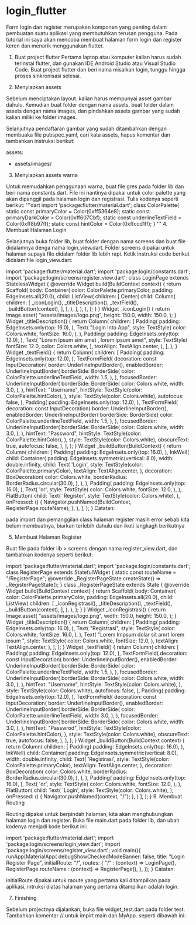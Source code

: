 # login_flutter

Form login dan register merupakan komponen yang penting dalam pembuatan suatu aplikasi yang membutuhkan terusan pengguna. Pada tutorial ini saya akan mencoba membuat halaman form login dan register keren dan menarik menggunakan flutter.

1. Buat project flutter
Pertama laptop atau komputer kalian harus sudah terinstal flutter, dan gunakan IDE Android Studio atau Visual Studio Code. Buat project flutter dan beri nama misalkan login, tunggu hingga proses sinkronisasi selesai.

2. Menyiapkan assets

Sebelum menciptakan layout. kalian harus mempunyai asset gambar dahulu. Kemudian buat folder dengan nama assets, buat folder dalam assets dengan nama images, dan pindahkan assets gambar yang sudah kalian miliki ke folder images.

Selanjutnya pendaftaran gambar yang sudah ditambahkan dengan membuaka file pubspec.yaml, cari kata assets, hapus komentar dan tambahkan instruksi berikut:

assets:
- assets/images/
3. Menyiapkan assets warna

Untuk memudahkan penggunaan warna, buat file gres pada folder lib dan beri nama constants.dart. File ini nantinya dipakai untuk color palette yang akan dipanggil pada halaman login dan registrasi. Tulis kodenya seperti berikut:
'''dart
import 'package:flutter/material.dart';
class ColorPalette{
static const primaryColor       = Color(0xff5364e8);
static const primaryDarkColor   = Color(0xff607Cbf);
static const underlineTextField = Color(0xff8b97ff);
static const hintColor          = Color(0xffccd1ff);
} '''
4. Membuat Halaman Login

Selanjutnya buka folder lib, buat folder dengan nama screens dan buat file didalamnya denga nama login_view.dart. Folder screens dipakai untuk halaman supaya file didalam folder lib lebih rapi. Ketik instruksi code berikut didalam file login_view.dart:

import 'package:flutter/material.dart';
import 'package:login/constants.dart';
import 'package:login/screens/register_view.dart';
class LoginPage extends StatelessWidget {
@override
Widget build(BuildContext context) {
return Scaffold(
body: Container(
color: ColorPalette.primaryColor,
padding: EdgeInsets.all(20.0),
child: ListView(
children: <Widget>[
Center(
child: Column(
children: <Widget>[
_iconLogin(),
_titleDescription(),
_textField(),
_buildButton(context),
],
),
),
],
),
),
);
}
}
Widget _iconLogin() {
return Image.asset(
"assets/images/logo.png",
height: 150.0,
width: 150.0,
);
}
Widget _titleDescription() {
return Column(
children: <Widget>[
Padding(
padding: EdgeInsets.only(top: 16.0),
),
Text(
"Login Into App",
style: TextStyle(
color: Colors.white,
fontSize: 16.0,
),
),
Padding(
padding: EdgeInsets.only(top: 12.0),
),
Text(
"Lorem Ipsum sim amet , lorem ipsum amet",
style: TextStyle(
fontSize: 12.0,
color: Colors.white,
),
textAlign: TextAlign.center,
),
],
);
}
Widget _textField() {
return Column(
children: <Widget>[
Padding(
padding: EdgeInsets.only(top: 12.0),
),
TextFormField(
decoration: const InputDecoration(
border: UnderlineInputBorder(),
enabledBorder: UnderlineInputBorder(
borderSide: BorderSide(
color: ColorPalette.underlineTextField,
width: 1.5,
),
),
focusedBorder: UnderlineInputBorder(
borderSide: BorderSide(
color: Colors.white,
width: 3.0,
),
),
hintText: "Username",
hintStyle: TextStyle(color: ColorPalette.hintColor),
),
style: TextStyle(color: Colors.white),
autofocus: false,
),
Padding(
padding: EdgeInsets.only(top: 12.0),
),
TextFormField(
decoration: const InputDecoration(
border: UnderlineInputBorder(),
enabledBorder: UnderlineInputBorder(
borderSide: BorderSide(
color: ColorPalette.underlineTextField,
width: 1.5,
),
),
focusedBorder: UnderlineInputBorder(
borderSide: BorderSide(
color: Colors.white,
width: 3.0,
),
),
hintText: "Password",
hintStyle: TextStyle(color: ColorPalette.hintColor),
),
style: TextStyle(color: Colors.white),
obscureText: true,
autofocus: false,
),
],
);
}
Widget _buildButton(BuildContext) {
return Column(
children: <Widget>[
Padding(
padding: EdgeInsets.only(top: 16.0),
),
InkWell(
child: Container(
padding: EdgeInsets.symmetric(vertical: 8.0),
width: double.infinity,
child: Text(
'Login',
style: TextStyle(color: ColorPalette.primaryColor),
textAlign: TextAlign.center,
),
decoration: BoxDecoration(
color: Colors.white,
borderRadius: BorderRadius.circular(30.0),
),
),
),
Padding(
padding: EdgeInsets.only(top: 16.0),
),
Text(
'or',
style: TextStyle(
color: Colors.white,
fontSize: 12.0,
),
),
FlatButton(
child: Text(
'Register',
style: TextStyle(color: Colors.white),
),
onPressed: () {
Navigator.pushNamed(BuildContext, RegisterPage.routeName);
},
),
],
);
}
Catatan:

pada import dan pemanggilan class halaman register masih error sebab kita belum membuatnya, biarkan terlebih dahulu dan ikuti langkagh berikutnya

5. Membuat Halaman Register

Buat file pada folder lib > screens dengan nama register_view.dart, dan tambahkan kodenya seperti berikut:

import 'package:flutter/material.dart';
import 'package:login/constants.dart';
class RegisterPage extends StatefulWidget {
static const routeName = "/RegisterPage";
@override
_RegisterPageState createState() => _RegisterPageState();
}
class _RegisterPageState extends State<RegisterPage> {
@override
Widget build(BuildContext context) {
return Scaffold(
body: Container(
color: ColorPalette.primaryColor,
padding: EdgeInsets.all(20.0),
child: ListView(
children: <Widget>[
_iconRegistrasi(),
_titleDescription(),
_textField(),
_buildButton(context),
],
),
),
);
}
}
Widget _iconRegistrasi() {
return Image.asset(
"assets/images/logo.png",
width: 150.0,
height: 150.0,
);
}
Widget _titleDescription() {
return Column(
children: <Widget>[
Padding(
padding: EdgeInsets.only(top: 16.0),
),
Text(
"Registrasi",
style: TextStyle(
color: Colors.white,
fontSize: 16.0,
),
),
Text(
"Lorem Impsum dolar sit amrt lorem ipsum ",
style: TextStyle(
color: Colors.white,
fontSize: 12.0,
),
textAlign: TextAlign.center,
),
],
);
}
Widget _textField() {
return Column(
children: <Widget>[
Padding(
padding: EdgeInsets.only(top: 12.0),
),
TextFormField(
decoration: const InputDecoration(
border: UnderlineInputBorder(),
enabledBorder: UnderlineInputBorder(
borderSide: BorderSide(
color: ColorPalette.underlineTextField,
width: 1.5,
),
),
focusedBorder: UnderlineInputBorder(
borderSide: BorderSide(
color: Colors.white,
width: 3.0,
),
),
hintText: "Username",
hintStyle: TextStyle(color: Colors.white),
),
style: TextStyle(color: Colors.white),
autofocus: false,
),
Padding(
padding: EdgeInsets.only(top: 12.0),
),
TextFormField(
decoration: const InputDecoration(
border: UnderlineInputBorder(),
enabledBorder: UnderlineInputBorder(
borderSide: BorderSide(
color: ColorPalette.underlineTextField,
width: 3.0,
),
),
focusedBorder: UnderlineInputBorder(
borderSide: BorderSide(
color: Colors.white,
width: 3.0,
),
),
hintText: "Passwrod",
hintStyle: TextStyle(color: ColorPalette.hintColor),
),
style: TextStyle(color: Colors.white),
obscureText: true,
autofocus: false,
),
],
);
}
Widget _buildButton(BuildContext context) {
return Column(
children: <Widget>[
Padding(
padding: EdgeInsets.only(top: 16.0),
),
InkWell(
child: Container(
padding: EdgeInsets.symmetric(vertical: 8.0),
width: double.infinity,
child: Text(
'Registrasi',
style: TextStyle(color: ColorPalette.primaryColor),
textAlign: TextAlign.center,
),
decoration: BoxDecoration(
color: Colors.white,
borderRadius: BorderRadius.circular(30.0),
),
),
),
Padding(
padding: EdgeInsets.only(top: 16.0),
),
Text(
'or',
style: TextStyle(
color: Colors.white,
fontSize: 12.0,
),
),
FlatButton(
child: Text(
'Login',
style: TextStyle(color: Colors.white),
),
onPressed: () {
Navigator.pushNamed(context, "/");
},
)
],
);
}
6. Membuat Routing

Routing dipakai untuk berpindah halaman, kita akan menghubungkan halaman login dan register. Buka file main.dart pada folder lib, dan ubah kodenya menjadi kode berikut ini:

import 'package:flutter/material.dart';
import 'package:login/screens/login_view.dart';
import 'package:login/screens/register_view.dart';
void main(){
runApp(MaterialApp(
debugShowCheckedModeBanner: false,
title: "Login Register Page",
initialRoute: "/",
routes: {
"/" : (context) => LoginPage(),
RegisterPage.routeName : (context) => RegisterPage(),
},
));
}
Catatan:

initialRoute dipakai untuk raoute yang pertama kali ditampilkan pada aplikasi, intruksi diatas halaman yang pertama ditampilkan adalah login.

7. Finishing

Sebelum projectnya dijalankan, buka file widget_test.dart pada folder test. Tambahkan komentar // untuk impirt main dan MyApp. seperti dibawah ini:
